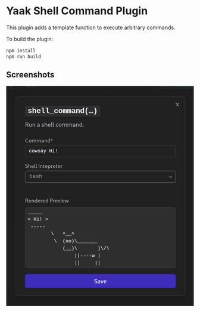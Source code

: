# Yaak Shell Command Plugin

This plugin adds a template function to execute arbitrary commands.

To build the plugin:
```
npm install
npm run build
```

## Screenshots

![img](img/plugin_ui_cowsay.png)
